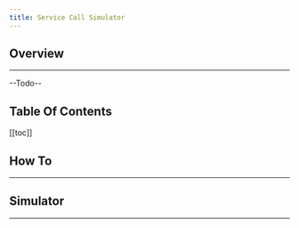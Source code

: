 ```yaml
---
title: Service Call Simulator
---
```


## Overview
---

--Todo--



## Table Of Contents

[[toc]]



## How To
---


## Simulator
---



 